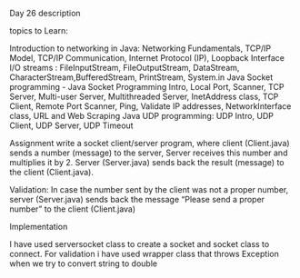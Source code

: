 Day 26 
description 

topics to Learn:

Introduction to networking in Java: Networking Fundamentals, TCP/IP Model, TCP/IP Communication, Internet Protocol (IP), Loopback Interface
I/O streams : FileInputStream, FileOutputStream, DataStream, CharacterStream,BufferedStream, PrintStream, System.in
Java Socket programming - Java Socket Programming Intro, Local Port, Scanner, TCP Server, Multi-user Server, Multithreaded Server, InetAddress class, TCP Client, Remote Port Scanner, Ping, Validate IP addresses, NetworkInterface class, URL and Web Scraping
Java UDP programming: UDP Intro, UDP Client, UDP Server, UDP Timeout

Assignment
write a socket client/server program, where client (Client.java) sends a number (message) to the server, Server receives this number and multiplies it by 2. Server (Server.java) sends back the result (message) to the client (Client.java).

Validation: In case the number sent by the client was not a proper number, server (Server.java) sends back the message “Please send a proper number” to the client (Client.java)
 
 
Implementation
 
 I have used serversocket class to create a socket and socket class to connect.
 For validation i have used wrapper class that throws Exception when we try to convert string to double